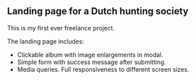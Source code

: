 ## Landing page for a Dutch hunting society

This is my first ever freelance project.

The landing page includes:

- Clickable album with image enlargements in modal.
- Simple form with success message after submitting.
- Media queries. Full responsiveness to different screen sizes.
